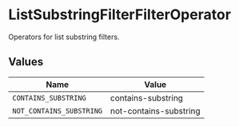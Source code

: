 # ListSubstringFilterFilterOperator

Operators for list substring filters.


## Values

| Name                     | Value                    |
| ------------------------ | ------------------------ |
| `CONTAINS_SUBSTRING`     | contains-substring       |
| `NOT_CONTAINS_SUBSTRING` | not-contains-substring   |